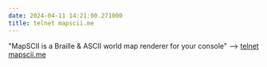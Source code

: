 ```yaml
---
date: 2024-04-11 14:21:00.271000
title: telnet mapscii.me
---
```


"MapSCII is a Braille & ASCII world map renderer for your console" --> [telnet mapscii.me](https://github.com/rastapasta/mapscii)